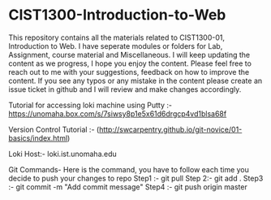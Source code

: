 # CIST1300-Introduction-to-Web

This repository contains all the materials related to CIST1300-01, Introduction to Web. I have seperate modules or folders for Lab, Assignment, course material and Miscellaneous. I will keep updating the content as we progress, I hope you enjoy the content. Please feel free to reach out to me with your suggestions, feedback on how to improve the content. If you see any typos or any mistake in the content please create an issue ticket in github and I will review and make changes accordingly.

Tutorial for accessing loki machine using Putty :- https://unomaha.box.com/s/7siwsy8p1e5x61d6drgcp4vd1blsa68f

Version Control Tutorial :- (http://swcarpentry.github.io/git-novice/01-basics/index.html)

Loki Host:- loki.ist.unomaha.edu

Git Commands- Here is the command, you have to follow each time you decide to push your changes to repo
Step1 :- git pull
Step 2:- git add .
Step3 :- git commit -m "Add commit message"
Step4 :- git push origin master



